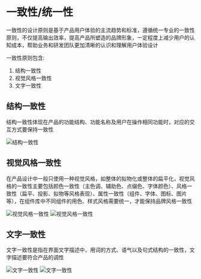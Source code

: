 # 一致性/统一性

一致性的设计原则是基于产品用户体验的主流趋势和标准，遵循统一专业的一致性原则，不仅提高输出效率，提高产品所塑造的品牌形象，一定程度上减少用户的认知成本，帮助业务和研发团队更加清晰的认识和理解用户体验设计

一致性原则包含:

 1. 结构一致性
 2. 视觉风格一致性
 3. 文字一致性

## 结构一致性

结构一致性体现在产品的功能结构、功能名称及用户在操作相同功能时，对应的交互方式要保持一致性

![结构一致性](resource:assets/img/coherence/1.png)

## 视觉风格一致性

在产品设计中一般只使用一种视觉风格，如整体的拟物化或整体的扁平化，视觉风格的一致性主要包括颜色一致性（主色调、辅助色、点缀色、字体颜色）、风格一致性（扁平、投影、拟物等风格表现）、属性一致性（组件、字体、图标、图片等），在组件库中不同组件的用色、样式风格需要统一，才能保持品牌风格一致性

![视觉风格一致性](resource:assets/img/coherence/2.png)
![视觉风格一致性](resource:assets/img/coherence/3.png)

## 文字一致性

文字一致性是指在界面文字描述中，用词的方式、语气以及句式结构的一致性，文字描述要符合产品的调性

![文字一致性](resource:assets/img/coherence/4.png)
![文字一致性](resource:assets/img/coherence/5.png)
